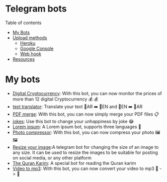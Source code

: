 # Telegram bots

Table of contents 
- <a href="#bots">My Bots</a>
- <a href="upload">Upload methods</a>
  - <a href="heroku">Heroku</a>
  - <a href="google">Google Console</a>
  - <a href="webhook">Web hook</a>
- <a href="resource">Resources</a>



# <div id="bots"> My bots</div> 
- [Digital Cryptocurrency](https://github.com/AREEG94FAHAD/currencies_bot): With this bot, you can now monitor the prices of more than 12 digital Cryptocurrency 💰 💰
- [text translator](https://github.com/AREEG94FAHAD/translate_text_bot): Translate your text  📜AR ➡️ 📜EN  and 📜EN ➡️ 📜AR
- [PDF merge](https://github.com/AREEG94FAHAD/pdfmerge_bot): With this bot, you can now simply merge your PDF files 📋
- [jokes](https://github.com/AREEG94FAHAD/tell_me_a_joke): Use this bot to change your unhappiness by joke 😂
- [Lorem ipsum](https://github.com/AREEG94FAHAD/lorem_ip_bot): A Lorem ipsum bot, supports three languages 📝
- [Photo compressor](https://github.com/AREEG94FAHAD/compression_img_bot): With this bot, you can now compress your photo 🖼️🖼️
- [Resize your image](https://github.com/AREEG94FAHAD/resizeimage_bot):A telegram bot for changing the size of an image to any size. It can be used to resize the images to be suitable for posting on social media, or any other platform
- [The Quran Karim](https://github.com/AREEG94FAHAD/quran_bot): A special bot for reading the Quran karim
- [Video to mp3](https://github.com/AREEG94FAHAD/conv_vid_to_mp3): With this bot, you can now convert your video to mp3 📸 -> 🎤
